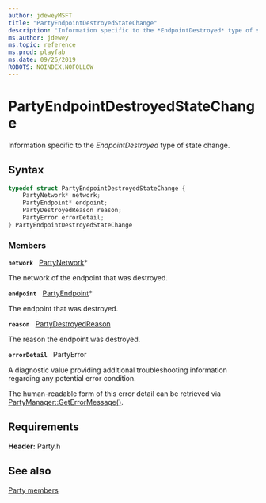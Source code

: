 ```yaml
---
author: jdeweyMSFT
title: "PartyEndpointDestroyedStateChange"
description: "Information specific to the *EndpointDestroyed* type of state change."
ms.author: jdewey
ms.topic: reference
ms.prod: playfab
ms.date: 09/26/2019
ROBOTS: NOINDEX,NOFOLLOW
---
```


# PartyEndpointDestroyedStateChange  

Information specific to the *EndpointDestroyed* type of state change.  

## Syntax  
  
```cpp
typedef struct PartyEndpointDestroyedStateChange {  
    PartyNetwork* network;  
    PartyEndpoint* endpoint;  
    PartyDestroyedReason reason;  
    PartyError errorDetail;  
} PartyEndpointDestroyedStateChange  
```
  
### Members  
  
**`network`** &nbsp; [PartyNetwork](../classes/PartyNetwork/partynetwork.md)*  
  
The network of the endpoint that was destroyed.
  
**`endpoint`** &nbsp; [PartyEndpoint](../classes/PartyEndpoint/partyendpoint.md)*  
  
The endpoint that was destroyed.
  
**`reason`** &nbsp; [PartyDestroyedReason](../enums/partydestroyedreason.md)  
  
The reason the endpoint was destroyed.
  
**`errorDetail`** &nbsp; PartyError  
  
A diagnostic value providing additional troubleshooting information regarding any potential error condition.
  
The human-readable form of this error detail can be retrieved via [PartyManager::GetErrorMessage()](../classes/PartyManager/methods/partymanager_geterrormessage.md).
  
  
## Requirements  
  
**Header:** Party.h
  
## See also  
[Party members](../party_members.md)  

  
  

